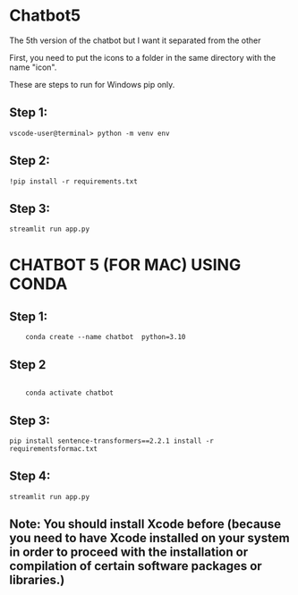 # Chatbot5
The 5th version of the chatbot but I want it separated from the other 

First, you need to put the icons to a folder in the same directory with the name "icon".

These are steps to run for Windows pip only.
## Step 1:
```
vscode-user@terminal> python -m venv env 
```

## Step 2:
```
!pip install -r requirements.txt
```

## Step 3:
```
streamlit run app.py
```
# CHATBOT 5 (FOR MAC) USING CONDA
## Step 1: 
```
    conda create --name chatbot  python=3.10
```
## Step 2
```
    
    conda activate chatbot 
```
## Step 3:
```
pip install sentence-transformers==2.2.1 install -r requirementsformac.txt
```

## Step 4:
```
streamlit run app.py
```

## Note: You should install Xcode before (because you need to have Xcode installed on your system in order to proceed with the installation or compilation of certain software packages or libraries.)